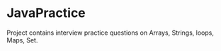 # JavaPractice

Project contains interview practice questions on Arrays, Strings, loops, Maps, Set.
